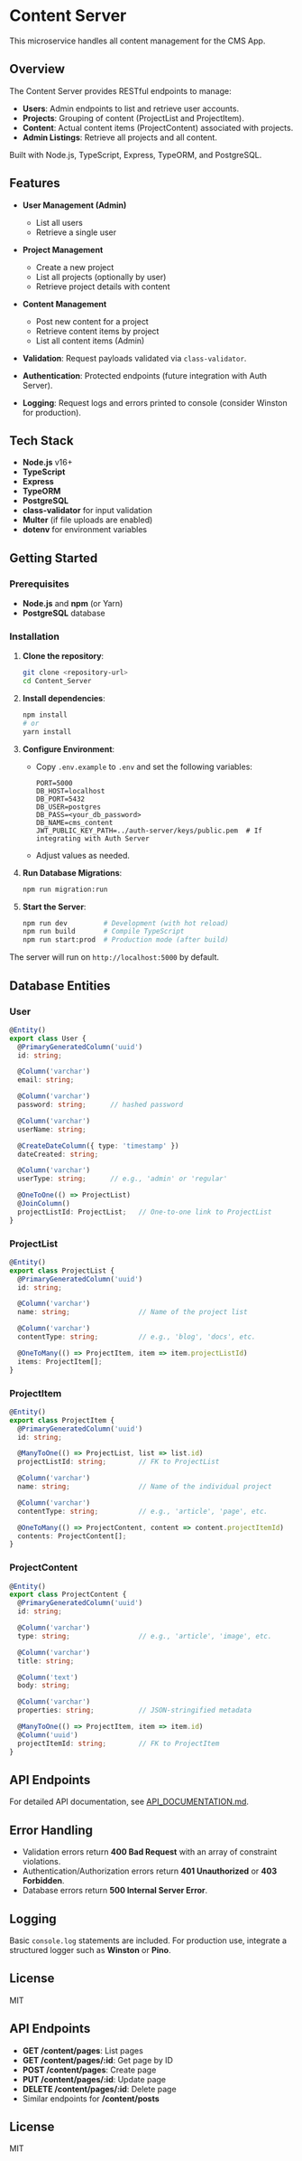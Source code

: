 # Content Server

This microservice handles all content management for the CMS App.

## Overview

The Content Server provides RESTful endpoints to manage:

- **Users**: Admin endpoints to list and retrieve user accounts.
- **Projects**: Grouping of content (ProjectList and ProjectItem).
- **Content**: Actual content items (ProjectContent) associated with projects.
- **Admin Listings**: Retrieve all projects and all content.

Built with Node.js, TypeScript, Express, TypeORM, and PostgreSQL.

## Features

- **User Management (Admin)**
  - List all users
  - Retrieve a single user

- **Project Management**
  - Create a new project
  - List all projects (optionally by user)
  - Retrieve project details with content

- **Content Management**
  - Post new content for a project
  - Retrieve content items by project
  - List all content items (Admin)

- **Validation**: Request payloads validated via `class-validator`.
- **Authentication**: Protected endpoints (future integration with Auth Server).
- **Logging**: Request logs and errors printed to console (consider Winston for production).

## Tech Stack

- **Node.js** v16+
- **TypeScript**
- **Express**
- **TypeORM**
- **PostgreSQL**
- **class-validator** for input validation
- **Multer** (if file uploads are enabled)
- **dotenv** for environment variables

## Getting Started

### Prerequisites

- **Node.js** and **npm** (or Yarn)
- **PostgreSQL** database

### Installation

1. **Clone the repository**:
    ```bash
    git clone <repository-url>
    cd Content_Server
    ```

2. **Install dependencies**:
    ```bash
    npm install
    # or
    yarn install
    ```

3. **Configure Environment**:
   - Copy `.env.example` to `.env` and set the following variables:
     ```env
     PORT=5000
     DB_HOST=localhost
     DB_PORT=5432
     DB_USER=postgres
     DB_PASS=<your_db_password>
     DB_NAME=cms_content
     JWT_PUBLIC_KEY_PATH=../auth-server/keys/public.pem  # If integrating with Auth Server
     ```
   - Adjust values as needed.

4. **Run Database Migrations**:
    ```bash
    npm run migration:run
    ```

5. **Start the Server**:
    ```bash
    npm run dev         # Development (with hot reload)
    npm run build       # Compile TypeScript
    npm run start:prod  # Production mode (after build)
    ```

The server will run on `http://localhost:5000` by default.

## Database Entities

### User

```ts
@Entity()
export class User {
  @PrimaryGeneratedColumn('uuid')
  id: string;

  @Column('varchar')
  email: string;

  @Column('varchar')
  password: string;      // hashed password

  @Column('varchar')
  userName: string;

  @CreateDateColumn({ type: 'timestamp' })
  dateCreated: string;

  @Column('varchar')
  userType: string;      // e.g., 'admin' or 'regular'

  @OneToOne(() => ProjectList)
  @JoinColumn()
  projectListId: ProjectList;   // One-to-one link to ProjectList
}
```

### ProjectList

```ts
@Entity()
export class ProjectList {
  @PrimaryGeneratedColumn('uuid')
  id: string;

  @Column('varchar')
  name: string;                 // Name of the project list

  @Column('varchar')
  contentType: string;          // e.g., 'blog', 'docs', etc.

  @OneToMany(() => ProjectItem, item => item.projectListId)
  items: ProjectItem[];
}
```

### ProjectItem

```ts
@Entity()
export class ProjectItem {
  @PrimaryGeneratedColumn('uuid')
  id: string;

  @ManyToOne(() => ProjectList, list => list.id)
  projectListId: string;        // FK to ProjectList

  @Column('varchar')
  name: string;                 // Name of the individual project

  @Column('varchar')
  contentType: string;          // e.g., 'article', 'page', etc.

  @OneToMany(() => ProjectContent, content => content.projectItemId)
  contents: ProjectContent[];
}
```

### ProjectContent

```ts
@Entity()
export class ProjectContent {
  @PrimaryGeneratedColumn('uuid')
  id: string;

  @Column('varchar')
  type: string;                 // e.g., 'article', 'image', etc.

  @Column('varchar')
  title: string;

  @Column('text')
  body: string;

  @Column('varchar')
  properties: string;           // JSON-stringified metadata

  @ManyToOne(() => ProjectItem, item => item.id)
  @Column('uuid')
  projectItemId: string;        // FK to ProjectItem
}
```

## API Endpoints

For detailed API documentation, see [API_DOCUMENTATION.md](API_DOCUMENTATION.md).

<!--
List of endpoints:
- GET /admin/get-users
- GET /admin/get-user (expects body { account: string })
- GET /admin/get-all-projects
- GET /admin/get-all-content
- POST /admin/create-user  (createNewUser)
- POST /projects          (createNewProject)
- GET /projects           (getProjectList)
- POST /project-content   (postContent)
- GET /project-content    (getProject)
-->

## Error Handling

- Validation errors return **400 Bad Request** with an array of constraint violations.
- Authentication/Authorization errors return **401 Unauthorized** or **403 Forbidden**.
- Database errors return **500 Internal Server Error**.

## Logging

Basic `console.log` statements are included. For production use, integrate a structured logger such as **Winston** or **Pino**.

## License

MIT


## API Endpoints

- **GET /content/pages**: List pages  
- **GET /content/pages/:id**: Get page by ID  
- **POST /content/pages**: Create page  
- **PUT /content/pages/:id**: Update page  
- **DELETE /content/pages/:id**: Delete page  
- Similar endpoints for **/content/posts**

## License
MIT
